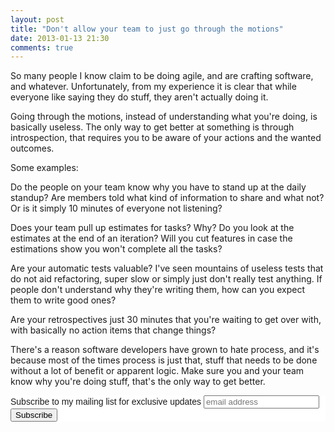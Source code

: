 ```yaml
---
layout: post
title: "Don't allow your team to just go through the motions"
date: 2013-01-13 21:30
comments: true
---
```


So many people I know claim to be doing agile, and are crafting software, and whatever. Unfortunately, from my experience it is clear that while everyone like saying they do stuff, they aren't actually doing it.

Going through the motions, instead of understanding what you're doing, is basically useless. The only way to get better at something is through introspection, that requires you to be aware of your actions and the wanted outcomes.

Some examples:

Do the people on your team know why you have to stand up at the daily standup? Are members told what kind of information to share and what not? Or is it simply 10 minutes of everyone not listening?

Does your team pull up estimates for tasks? Why? Do you look at the estimates at the end of an iteration? Will you cut features in case the estimations show you won't complete all the tasks?

Are your automatic tests valuable? I've seen mountains of useless tests that do not aid refactoring, super slow or simply just don't really test anything. If people don't understand why they're writing them, how can you expect them to write good ones?

Are your retrospectives just 30 minutes that you're waiting to get over with, with basically no action items that change things?

There's a reason software developers have grown to hate process, and it's because most of the times process is just that, stuff that needs to be done without a lot of benefit or apparent logic. Make sure you and your team know why you're doing stuff, that's the only way to get better.

<!-- Begin MailChimp Signup Form -->
<link href="http://cdn-images.mailchimp.com/embedcode/slim-081711.css" rel="stylesheet" type="text/css">
<style type="text/css">
    #mc_embed_signup{background:#fff; clear:left; font:14px Helvetica,Arial,sans-serif; }
    /* Add your own MailChimp form style overrides in your site stylesheet or in this style block.
       We recommend moving this block and the preceding CSS link to the HEAD of your HTML file. */
</style>
<div id="mc_embed_signup">
<form action="http://codelord.us6.list-manage.com/subscribe/post?u=78b36f07d7d2e7e91eb8deee3&amp;id=c9a8d439c8" method="post" id="mc-embedded-subscribe-form" name="mc-embedded-subscribe-form" class="validate" target="_blank" novalidate>
    <label for="mce-EMAIL">Subscribe to my mailing list for exclusive updates</label>
    <input type="email" value="" name="EMAIL" class="email" id="mce-EMAIL" placeholder="email address" required style="display: inline">
    <input type="submit" value="Subscribe" name="subscribe" id="mc-embedded-subscribe" class="button" style="display: inline">
</form>
</div>
<!--End mc_embed_signup-->
